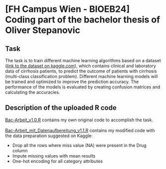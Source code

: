 # [FH Campus Wien - BIOEB24] </br> Coding part of the bachelor thesis of Oliver Stepanovic
## Task
The task is to train different machine learning algorithms based on a dataset (<a href="https://www.kaggle.com/datasets/joebeachcapital/cirrhosis-patient-survival-prediction/data">link to the dataset on kaggle.com</a>), which contains clinical and laboratory data of cirrhosis patients, to predict the outcome of patients with cirrhosis (multi-class classification problem).
Different machine learning models will be trained and optimized to improve the prediction accuracy. The performance of the models is evaluated by creating confusion matrices and calculating the accuracies.
## Description of the uploaded R code
<a href="https://github.com/ostepanovic/bioeb24bac/blob/4d145120660229e4ffccd547602bec1ec424ab52/Bac-Arbeit_v1.0.R">Bac-Arbeit_v1.0.R</a> contains my own original code to accomplish the task. </br>
</br>
<a href="https://github.com/ostepanovic/bioeb24bac/blob/4d145120660229e4ffccd547602bec1ec424ab52/Bac-Arbeit_mit_Datenaufbereitung_v1.1.R">Bac-Arbeit_mit_Datenaufbereitung_v1.1.R</a> contains my modified code with the data preparation suggested on Kaggle:
+ Drop all the rows where miss value (NA) were present in the Drug column
+ Impute missing values with mean results
+ One-hot encoding for all category attributes
